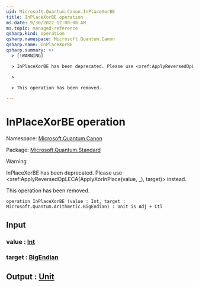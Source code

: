 ```yaml
---
uid: Microsoft.Quantum.Canon.InPlaceXorBE
title: InPlaceXorBE operation
ms.date: 9/30/2022 12:00:00 AM
ms.topic: managed-reference
qsharp.kind: operation
qsharp.namespace: Microsoft.Quantum.Canon
qsharp.name: InPlaceXorBE
qsharp.summary: >+
  > [!WARNING]

  > InPlaceXorBE has been deprecated. Please use <xref:ApplyReversedOpLECA(ApplyXorInPlace(value, _), target)> instead.

  >

  > This operation has been removed.

---
```


# InPlaceXorBE operation

Namespace: [Microsoft.Quantum.Canon](xref:Microsoft.Quantum.Canon)

Package: [Microsoft.Quantum.Standard](https://nuget.org/packages/Microsoft.Quantum.Standard)


> [!WARNING]
> InPlaceXorBE has been deprecated. Please use <xref:ApplyReversedOpLECA(ApplyXorInPlace(value, _), target)> instead.
>
> This operation has been removed.



```qsharp
operation InPlaceXorBE (value : Int, target : Microsoft.Quantum.Arithmetic.BigEndian) : Unit is Adj + Ctl
```


## Input

### value : [Int](xref:microsoft.quantum.qsharp.valueliterals#int-literals)




### target : [BigEndian](xref:Microsoft.Quantum.Arithmetic.BigEndian)





## Output : [Unit](xref:microsoft.quantum.qsharp.valueliterals#unit-literal)

